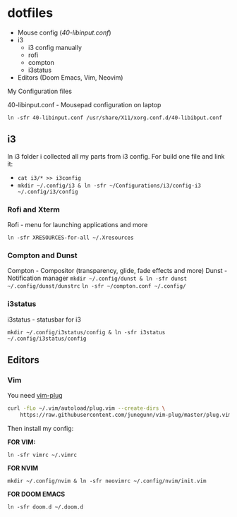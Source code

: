 # dotfiles

- Mouse config (*40-libinput.conf*) 
- i3
	- i3 config manually
	- rofi
	- compton
	- i3status
- Editors (Doom Emacs, Vim, Neovim)

My Configuration files

40-libinput.conf - Mousepad configuration on laptop

`ln -sfr 40-libinput.conf /usr/share/X11/xorg.conf.d/40-libibput.conf`

## i3

In i3 folder i collected all my parts from i3 config.
For build one file and link it:
- `cat i3/* >> i3config`
- `mkdir ~/.config/i3 & ln -sfr ~/Configurations/i3/config-i3 ~/.config/i3/config`

### Rofi and Xterm
Rofi - menu for launching applications and more

`ln -sfr XRESOURCES-for-all ~/.Xresources`

### Compton and Dunst
Compton - Compositor (transparency, glide, fade effects and more)
Dunst - Notification manager
`mkdir ~/.config/dunst & ln -sfr dunst ~/.config/dunst/dunstrc`
`ln -sfr ~/compton.conf ~/.config/`

### i3status
i3status - statusbar for i3

`mkdir ~/.config/i3status/config & ln -sfr i3status ~/.config/i3status/config`

## Editors
### Vim
You need [vim-plug](https://github.com/junegunn/vim-plug)

```bash
curl -fLo ~/.vim/autoload/plug.vim --create-dirs \
    https://raw.githubusercontent.com/junegunn/vim-plug/master/plug.vim
```
Then install my config:

**FOR VIM:**

`ln -sfr vimrc ~/.vimrc`

**FOR NVIM**

`mkdir ~/.config/nvim & ln -sfr neovimrc ~/.config/nvim/init.vim`

**FOR DOOM EMACS**

`ln -sfr doom.d ~/.doom.d`


